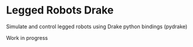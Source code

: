 # Legged Robots Drake

Simulate and control legged robots using Drake python bindings (pydrake)

Work in progress
